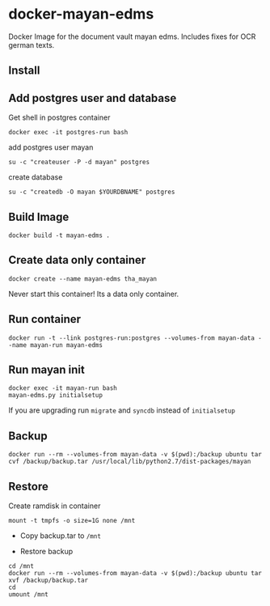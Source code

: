 # docker-mayan-edms
Docker Image for the document vault mayan edms. Includes fixes for OCR german texts.

## Install

## Add postgres user and database

Get shell in postgres container
```
docker exec -it postgres-run bash
```

add postgres user mayan
```
su -c "createuser -P -d mayan" postgres
```

create database
```
su -c "createdb -O mayan $YOURDBNAME" postgres
```

## Build Image

```
docker build -t mayan-edms .
```

## Create data only container

```
docker create --name mayan-edms tha_mayan
```

Never start this container! Its a data only container.


## Run container
```
docker run -t --link postgres-run:postgres --volumes-from mayan-data --name mayan-run mayan-edms
```

## Run mayan init
```
docker exec -it mayan-run bash
mayan-edms.py initialsetup
```

If you are upgrading run ```migrate``` and ```syncdb``` instead of ```initialsetup```


## Backup

```
docker run --rm --volumes-from mayan-data -v $(pwd):/backup ubuntu tar cvf /backup/backup.tar /usr/local/lib/python2.7/dist-packages/mayan
```

## Restore

Create ramdisk in container

```
mount -t tmpfs -o size=1G none /mnt
```

* Copy backup.tar to ```/mnt```

* Restore backup

```
cd /mnt
docker run --rm --volumes-from mayan-data -v $(pwd):/backup ubuntu tar xvf /backup/backup.tar
cd
umount /mnt
```
